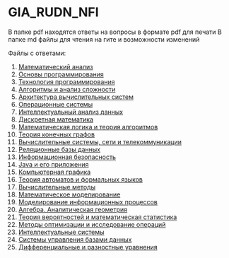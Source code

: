 # GIA_RUDN_NFI

В папке pdf находятся ответы на вопросы в формате pdf для печати
В папке md файлы для чтения на гите и возможности изменений

Файлы с ответами:

1. [Математический анализ](/md/Математический%20анализ.md)
2. [Основы программирования](/md/Основы%20программирования.md)
3. [Технология программирования](/md/Технология%20программирования.md)
4. [Алгоритмы и анализ сложности](/md/Алгоритмы%20и%20анализ%20сложности.md)
5. [Архитектура вычислительных систем](/md/Архитектура%20вычислительных%20систем.md)
6. [Операционные системы](/md/Операционные%20системы.md)
7. [Интеллектуальный анализ данных](/md/Интеллектуальный%20анализ%20данных.md)
8. [Дискретная математика](/md/Дискретная%20математика.md)
9. [Математическая логика и теория алгоритмов](/md/Математическая%20логика%20и%20теория%20алгоритмов.md)
10. [Теория конечных графов](/md/Теория%20конечных%20графов.md)
11. [Вычислительные системы, сети и телекоммуникации](/md/Вычислительные%20системы,%20сети%20и%20телекоммуникации.md)
12. [Реляционные базы данных](/md/Реляционные%20базы%20данных.md)
13. [Информационная безопасность](/md/Информационная%20безопасность.md)
14. [Java и его приложения](/md/Java%20и%20его%20приложения.md)
15. [Компьютерная графика](/md/Компьютерная%20графика.md)
16. [Теория автоматов и формальных языков](/md/Теория%20автоматов%20и%20формальных%20языков.md)
17. [Вычислительные методы](/md/Вычислительные%20методы.md)
18. [Математическое моделирование](/md/Математическое%20моделирование.md)
19. [Моделирование информационных процессов](/md/Моделирование%20информационных%20процессов.md)
20. [Алгебра. Аналитическая геометрия](/md/Алгебра.%20Аналитическая%20геометрия.md)
21. [Теория вероятностей и математическая статистика](/md/Теория%20вероятностей%20и%20математическая%20статистика.md)
22. [Методы оптимизации и исследование операций](/md/Методы%20оптимизации%20и%20исследование%20операций.md)
23. [Интеллектуальные системы](/md/Интеллектуальные%20системы.md)
24. [Системы управления базами данных](/md/Системы%20управления%20базами%20данных.md)
25. [Дифференциальные и разностные уравнения](/md/Дифференциальные%20и%20разностные%20уравнения.md)